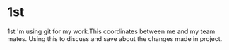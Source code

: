 # 1st
1st
'm using git for my work.This coordinates between me and my team mates.
Using this to discuss and save about the changes made in project.
